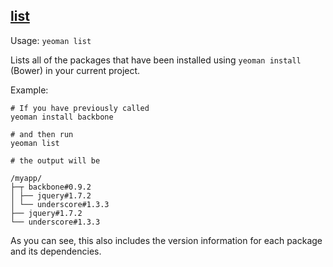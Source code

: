

## <a href="#list" name="list">list</a>

Usage: `yeoman list`

Lists all of the packages that have been installed using `yeoman install` (Bower) in your current project.

Example:

```shell
# If you have previously called
yeoman install backbone

# and then run
yeoman list

# the output will be

/myapp/
├─┬ backbone#0.9.2
│ ├── jquery#1.7.2
│ └── underscore#1.3.3
├── jquery#1.7.2
└── underscore#1.3.3
```

As you can see, this also includes the version information for each package and its dependencies.